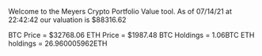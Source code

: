 Welcome to the Meyers Crypto Portfolio Value tool. 
As of 07/14/21 at 22:42:42 our valuation is $88316.62 

BTC Price = $32768.06
 ETH Price = $1987.48
BTC Holdings = 1.06BTC
 ETH holdings = 26.960005962ETH 
